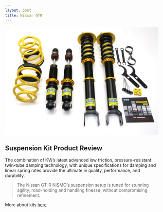 ```yaml
---
layout: post
title: Nissan GTR
---
```


![Nissan Gtr](/images/suspension.jpg)
## Suspension Kit Product Review

The combination of KW’s latest advanced low friction, pressure-resistant twin-tube damping technology, with unique specifications for damping and linear spring rates provide the ultimate in quality, performance, and durability.

  >The Nissan GT-R NISMO’s suspension setup is tuned for stunning agility, road-holding and handling finesse, without compromising refinement.

More about kits [here](https://github.com/Nismo-Premium/nismo-premium.github.io/blob/master/_posts/2018-11-20-modifying.md)

